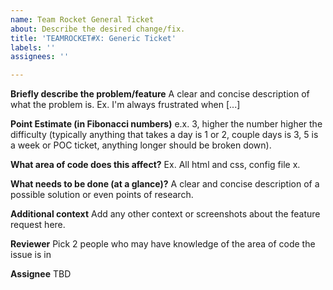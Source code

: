 ```yaml
---
name: Team Rocket General Ticket
about: Describe the desired change/fix.
title: 'TEAMROCKET#X: Generic Ticket'
labels: ''
assignees: ''

---
```


**Briefly describe the problem/feature**
A clear and concise description of what the problem is. Ex. I'm always frustrated when [...]

**Point Estimate (in Fibonacci numbers)**
e.x. 3, higher the number higher the difficulty (typically anything that takes a day is 1 or 2, couple days is 3, 5 is a week or POC ticket, anything longer should be broken down).

**What area of code does this affect?**
Ex. All html and css, config file x.

**What needs to be done (at a glance)?**
A clear and concise description of a possible solution or even points of research.

**Additional context**
Add any other context or screenshots about the feature request here.

**Reviewer**
Pick 2 people who may have knowledge of the area of code the issue is in

**Assignee**
TBD
